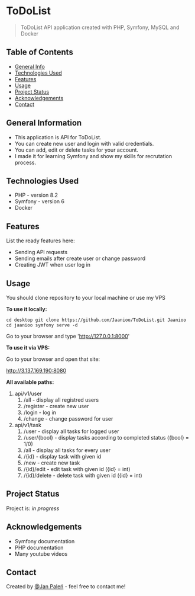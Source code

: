 # ToDoList
> ToDoList API application created with PHP, Symfony, MySQL and Docker

## Table of Contents
* [General Info](#general-information)
* [Technologies Used](#technologies-used)
* [Features](#features)
* [Usage](#usage)
* [Project Status](#project-status)
* [Acknowledgements](#acknowledgements)
* [Contact](#contact)


## General Information
- This application is API for ToDoList.
- You can create new user and login with valid credentials.
- You can add, edit or delete tasks for your account.
- I made it for learning Symfony and show my skills for recrutation process.

## Technologies Used
- PHP - version 8.2
- Symfony - version 6
- Docker


## Features
List the ready features here:
- Sending API requests
- Sending emails after create user or change password
- Creating JWT when user log in


## Usage
You should clone repository to your local machine or use my VPS 

**To use it locally:**

`cd desktop
git clone https://github.com/Jaanioo/ToDoList.git Jaanioo
cd jaanioo
symfony serve -d`

Go to your browser and type 'http://127.0.0.1:8000'

**To use it via VPS:** 

Go to your browser and open that site: 

http://3.137.169.190:8080

**All available paths:**
1. api/v1/user
   1. /all - display all registred users
   2. /register - create new user 
   3. /login - log in 
   4. /change - change password for user
2. api/v1/task
   1. /user - display all tasks for logged user
   2. /user/{bool} - display tasks according to completed status ({bool} = 1/0)
   3. /all - display all tasks for every user
   4. /{id} - display task with given id
   5. /new - create new task
   6. /{id}/edit - edit task with given id ({id} = int)
   7. /{id}/delete - delete task with given id ({id} = int)

## Project Status
Project is: _in progress_ 


## Acknowledgements
- Symfony documentation
- PHP documentation
- Many youtube videos


## Contact
Created by [@Jan Paleń](https://www.linkedin.com/in/jan-palen/) - feel free to contact me!

